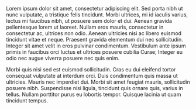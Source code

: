 Lorem ipsum dolor sit amet, consectetur adipiscing elit. Sed porta nibh ut nunc vulputate, a tristique felis tincidunt. Morbi ultrices, mi id iaculis varius, lectus mi faucibus nibh, ut posuere sem dolor et dui. Aenean gravida pellentesque lorem ut laoreet. Nullam eros mauris, consectetur in consectetur ac, ultrices non odio. Aenean ultricies nisi ac libero euismod tincidunt vitae et neque. Praesent gravida elementum dui nec sollicitudin. Integer sit amet velit in eros pulvinar condimentum. Vestibulum ante ipsum primis in faucibus orci luctus et ultrices posuere cubilia Curae; Integer eu odio nec augue viverra posuere nec quis enim.

Morbi quis nisi sed est euismod sollicitudin. Cras eu dui eleifend tortor consequat vulputate at interdum orci. Duis condimentum quis massa ut ultricies. Mauris nec imperdiet dui. Morbi sit amet feugiat mauris, sollicitudin posuere nibh. Suspendisse nisi ligula, tincidunt quis ornare quis, varius in tellus. Nullam porttitor purus eu lobortis tempor. Quisque lacinia ut quam tincidunt tempus.

